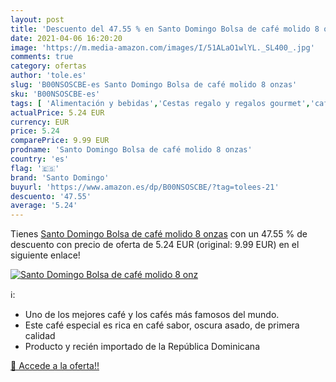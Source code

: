 ```yaml
---
layout: post
title: 'Descuento del 47.55 % en Santo Domingo Bolsa de café molido 8 onz'
date: 2021-04-06 16:20:20
image: 'https://m.media-amazon.com/images/I/51ALaO1wlYL._SL400_.jpg'
comments: true
category: ofertas
author: 'tole.es'
slug: 'B00NSOSCBE-es Santo Domingo Bolsa de café molido 8 onzas'
sku: 'B00NSOSCBE-es'
tags: [ 'Alimentación y bebidas','Cestas regalo y regalos gourmet','café','santo domingo', ]
actualPrice: 5.24 EUR
currency: EUR
price: 5.24
comparePrice: 9.99 EUR
prodname: 'Santo Domingo Bolsa de café molido 8 onzas'
country: 'es'
flag: '🇪🇸'
brand: 'Santo Domingo'
buyurl: 'https://www.amazon.es/dp/B00NSOSCBE/?tag=tolees-21'
descuento: '47.55'
average: '5.24'
---
```


Tienes [Santo Domingo Bolsa de café molido 8 onzas](https://www.amazon.es/dp/B00NSOSCBE/?tag=tolees-21) con un 47.55 % de descuento con precio de oferta de 5.24 EUR (original: 9.99 EUR) en el siguiente enlace!

[![Santo Domingo Bolsa de café molido 8 onz](https://m.media-amazon.com/images/I/51ALaO1wlYL._SL400_.jpg)](https://www.amazon.es/dp/B00NSOSCBE/?tag=tolees-21)

ℹ️:

- Uno de los mejores café y los cafés más famosos del mundo.
- Este café especial es rica en café sabor, oscura asado, de primera calidad
- Producto y recién importado de la República Dominicana

[🛒 Accede a la oferta!!](https://www.amazon.es/dp/B00NSOSCBE/?tag=tolees-21)
